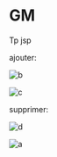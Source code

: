 # GM

Tp jsp

ajouter:

![b](https://github.com/sana7867/GM/assets/147515885/d2ee9352-0c03-4e80-92ef-6f99537b72c0)



![c](https://github.com/sana7867/GM/assets/147515885/827677ae-23b0-48f7-ad22-17f265db42a4)



 supprimer:

 ![d](https://github.com/sana7867/GM/assets/147515885/705db037-8424-4a4c-9e26-0933cb66f591)



![a](https://github.com/sana7867/GM/assets/147515885/e9e8fbc0-1618-4b8a-b6ea-fc9a1d07db4f)







